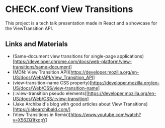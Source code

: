 # CHECK.conf View Transitions

This project is a tech talk presentation made in React and a showcase for the ViewTransition API.

## Links and Materials

* (Same-document view transitions for single-page applications)[https://developer.chrome.com/docs/web-platform/view-transitions/same-document]
* (MDN: View Transition API)[https://developer.mozilla.org/en-US/docs/Web/API/View_Transition_API]
* (view-transition-name CSS property)[https://developer.mozilla.org/en-US/docs/Web/CSS/view-transition-name]
* (::view-transition pseudo elements)[https://developer.mozilla.org/en-US/docs/Web/CSS/::view-transition]
* (Jake Archibald's blog with good articles about View Transitions)[https://jakearchibald.com/]
* (View Transitions in Remix)[https://www.youtube.com/watch?v=X56ZQ1fxdpY]
